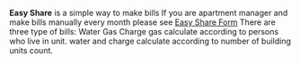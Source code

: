 **Easy Share** is a simple way to make bills
If you are apartment manager and make 
bills manually every month please see [Easy Share Form](https://ahmdilloo.github.io/easy-share)
There are three type of bills:
Water
Gas
Charge
gas  calculate according to persons who live in unit.
water and charge calculate according to number of building units count.
